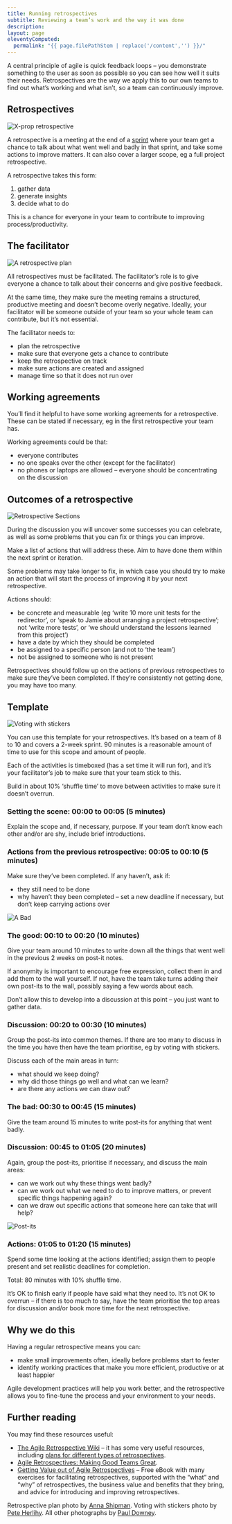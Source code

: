 ```yaml
---
title: Running retrospectives
subtitle: Reviewing a team’s work and the way it was done
description:
layout: page
eleventyComputed:
  permalink: "{{ page.filePathStem | replace('/content','') }}/"
---
```


A central principle of agile is quick feedback loops – you demonstrate something to the user as soon as possible so you can see how well it suits their needs. Retrospectives are the way we apply this to our own teams to find out what’s working and what isn’t, so a team can continuously improve.

## Retrospectives

![X-prop retrospective](/assets/content/version-1/guides/images/retrospectives.jpg)

A retrospective is a meeting at the end of a [sprint](https://web.archive.org/web/20150928005414/https://www.gov.uk/service-manual/agile/features-of-agile.html) where your team get a chance to talk about what went well and badly in that sprint, and take some actions to improve matters. It can also cover a larger scope, eg a full project retrospective.

A retrospective takes this form:

1. gather data
2. generate insights
3. decide what to do

This is a chance for everyone in your team to contribute to improving process/productivity.

## The facilitator

![A retrospective plan](/assets/content/version-1/guides/images/planning-retro.jpg)

All retrospectives must be facilitated. The facilitator’s role is to give everyone a chance to talk about their concerns and give positive feedback.

At the same time, they make sure the meeting remains a structured, productive meeting and doesn’t become overly negative. Ideally, your facilitator will be someone outside of your team so your whole team can contribute, but it’s not essential.

The facilitator needs to:

- plan the retrospective
- make sure that everyone gets a chance to contribute
- keep the retrospective on track
- make sure actions are created and assigned
- manage time so that it does not run over

## Working agreements

You’ll find it helpful to have some working agreements for a retrospective. These can be stated if necessary, eg in the first retrospective your team has.

Working agreements could be that:

- everyone contributes
- no one speaks over the other (except for the facilitator)
- no phones or laptops are allowed – everyone should be concentrating on the discussion

## Outcomes of a retrospective

![Retrospective Sections](/assets/content/version-1/guides/images/outcomes-of-a-retrospective.jpg)

During the discussion you will uncover some successes you can celebrate, as well as some problems that you can fix or things you can improve.

Make a list of actions that will address these. Aim to have done them within the next sprint or iteration.

Some problems may take longer to fix, in which case you should try to make an action that will start the process of improving it by your next retrospective.

Actions should:

- be concrete and measurable (eg ‘write 10 more unit tests for the redirector’, or ‘speak to Jamie about arranging a project retrospective’; not ‘write more tests’, or ‘we should understand the lessons learned from this project’)
- have a date by which they should be completed
- be assigned to a specific person (and not to ‘the team’)
- not be assigned to someone who is not present

Retrospectives should follow up on the actions of previous retrospectives to make sure they’ve been completed. If they’re consistently not getting done, you may have too many.

## Template

![Voting with stickers](/assets/content/version-1/guides/images/redirects.jpeg)

You can use this template for your retrospectives. It’s based on a team of 8 to 10 and covers a 2-week sprint. 90 minutes is a reasonable amount of time to use for this scope and amount of people.

Each of the activities is timeboxed (has a set time it will run for), and it’s your facilitator’s job to make sure that your team stick to this.

Build in about 10% ‘shuffle time’ to move between activities to make sure it doesn’t overrun.

### Setting the scene: 00:00 to 00:05 (5 minutes)

Explain the scope and, if necessary, purpose. If your team don’t know each other and/or are shy, include brief introductions.

### Actions from the previous retrospective: 00:05 to 00:10 (5 minutes)

Make sure they’ve been completed. If any haven’t, ask if:

- they still need to be done
- why haven’t they been completed – set a new deadline if necessary, but don’t keep carrying actions over

![A Bad](/assets/content/version-1/guides/images/watch-the-timeline.jpg)

### The good: 00:10 to 00:20 (10 minutes)

Give your team around 10 minutes to write down all the things that went well in the previous 2 weeks on post-it notes.

If anonymity is important to encourage free expression, collect them in and add them to the wall yourself. If not, have the team take turns adding their own post-its to the wall, possibly saying a few words about each.

Don’t allow this to develop into a discussion at this point – you just want to gather data.

### Discussion: 00:20 to 00:30 (10 minutes)

Group the post-its into common themes. If there are too many to discuss in the time you have then have the team prioritise, eg by voting with stickers.

Discuss each of the main areas in turn:

- what should we keep doing?
- why did those things go well and what can we learn?
- are there any actions we can draw out?

### The bad: 00:30 to 00:45 (15 minutes)

Give the team around 15 minutes to write post-its for anything that went badly.

### Discussion: 00:45 to 01:05 (20 minutes)

Again, group the post-its, prioritise if necessary, and discuss the main areas:

- can we work out why these things went badly?
- can we work out what we need to do to improve matters, or prevent specific things happening again?
- can we draw out specific actions that someone here can take that will help?

![Post-its](/assets/content/version-1/guides/images/discussion.jpg)

### Actions: 01:05 to 01:20 (15 minutes)

Spend some time looking at the actions identified; assign them to people present and set realistic deadlines for completion.

Total: 80 minutes with 10% shuffle time.

It’s OK to finish early if people have said what they need to. It’s not OK to overrun – if there is too much to say, have the team prioritise the top areas for discussion and/or book more time for the next retrospective.

## Why we do this

Having a regular retrospective means you can:

- make small improvements often, ideally before problems start to fester
- identify working practices that make you more efficient, productive or at least happier

Agile development practices will help you work better, and the retrospective allows you to fine-tune the process and your environment to your needs.

## Further reading

You may find these resources useful:

- [The Agile Retrospective Wiki](https://web.archive.org/web/20150928005414/http://retrospectivewiki.org/index.php?title=Agile_Retrospective_Resource_Wiki) – it has some very useful resources, including [plans for different types of retrospectives](https://web.archive.org/web/20150928005414/http://retrospectivewiki.org/index.php?title=Retrospective_Plans).
- [Agile Retrospectives: Making Good Teams Great](https://web.archive.org/web/20150928005414/https://pragprog.com/book/dlret/agile-retrospectives).
- [Getting Value out of Agile Retrospectives](https://web.archive.org/web/20150928005414/https://leanpub.com/gettingvalueoutofagileretrospectives) – Free eBook with many exercises for facilitating retrospectives, supported with the “what” and “why” of retrospectives, the business value and benefits that they bring, and advice for introducing and improving retrospectives.

Retrospective plan photo by [Anna Shipman](https://web.archive.org/web/20150928005414/https://twitter.com/annashipman). Voting with stickers photo by [Pete Herlihy](https://web.archive.org/web/20150928005414/https://twitter.com/yahoo_pete). All other photographs by [Paul Downey](https://web.archive.org/web/20150928005414/https://twitter.com/psd).
